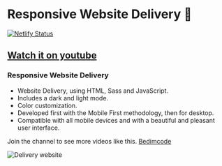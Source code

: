 # Responsive Website Delivery 🚚
[![Netlify Status](https://api.netlify.com/api/v1/badges/12d17eec-933b-4603-bd19-90918aa79666/deploy-status)](https://app.netlify.com/sites/fastentregas/deploys)
## [Watch it on youtube](https://youtu.be/xOQU3YNHxJc)
### Responsive Website Delivery

- Website Delivery, using HTML, Sass and JavaScript.
- Includes a dark and light mode.
- Color customization.
- Developed first with the Mobile First methodology, then for desktop.
- Compatible with all mobile devices and with a beautiful and pleasant user interface.

Join the channel to see more videos like this. [Bedimcode](https://www.youtube.com/c/Bedimcode)

![Delivery website](/preview.png)
